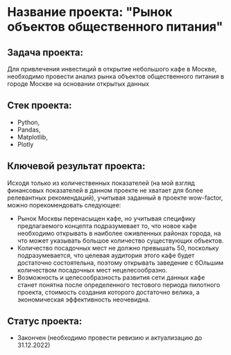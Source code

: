 # **Название проекта:** "Рынок объектов общественного питания" 

##  **Задача проекта:**
Для привлечения инвестиций в открытие небольшого кафе в Москве, необходимо провести анализ рынка объектов общественного питания в городе Москве на основании открытых данных

##  **Стек проекта:**
- Python, 
- Pandas, 
- Matplotlib, 
- Plotly

## **Ключевой результат проекта:**
Исходя только из количественных показателей (на мой взгляд финансовых показателей в данном проекте не хватает для более релевантных рекомендаций), учитывая заданный в проекте wow-factor, можно порекомендовать следующее:

- Рынок Москвы перенасыщен кафе, но учитывая специфику предлагаемого концепта подразумевает то, что новое кафе необходимо открывать в наиболее оживленных районах города, на что может указывать большое количество существующих объектов.
- Количество посадочных мест не должно превышать 50, поскольку подразумевается, что целевая аудитория этого кафе будет достаточно состоятельна, поэтому открывать заведение с бОльшим количеством посадочных мест нецелесообразно.
- Возможность и целесообразность развития сети данных кафе станет понятна после определенного тестового периода пилотного проекта, стоимость создания которого достаточно велика, а экономическая эффективность неочевидна.

## **Статус проекта:**
- Закончен (необходимо провести ревизию и актуализацию до 31.12.2022)
